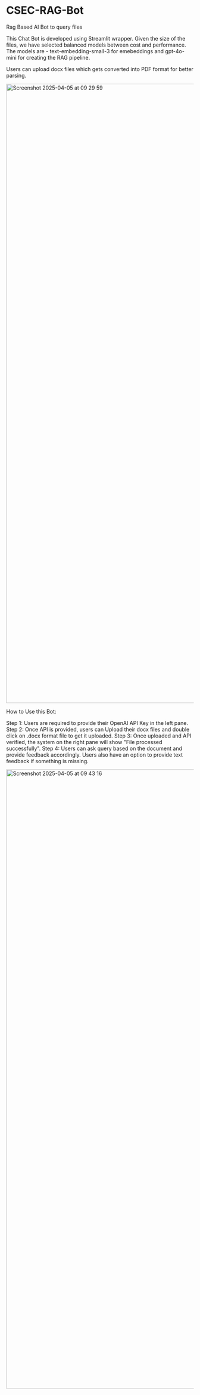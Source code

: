 # CSEC-RAG-Bot
Rag Based AI Bot to query files

This Chat Bot is developed using Streamlit wrapper. Given the size of the files, we have selected balanced models between cost and performance. 
The models are - text-embedding-small-3 for emebeddings and gpt-4o-mini for creating the RAG pipeline.

Users can upload docx files which gets converted into PDF format for better parsing.

<img width="1659" alt="Screenshot 2025-04-05 at 09 29 59" src="https://github.com/user-attachments/assets/a028bc38-14b3-4438-a01f-6b827d13d037" />

How to Use this Bot:

Step 1: Users are required to provide their OpenAI API Key in the left pane.
Step 2: Once API is provided, users can Upload their docx files and double click on .docx format file to get it uploaded.
Step 3: Once uploaded and API verified, the system on the right pane will show "File processed successfully".
Step 4: Users can ask query based on the document and provide feedback accordingly. Users also have an option to provide text feedback if something is missing.


<img width="1659" alt="Screenshot 2025-04-05 at 09 43 16" src="https://github.com/user-attachments/assets/9fd4c8ee-e384-454d-91ff-8ec5b6994e2b" />

